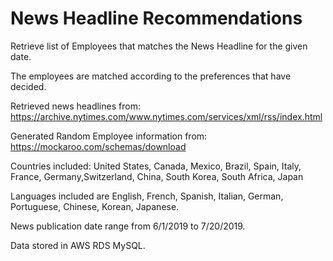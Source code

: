 # News Headline Recommendations

Retrieve list of Employees that matches the News Headline for the given date.

The employees are matched according to the preferences that have decided.




Retrieved news headlines from:
	https://archive.nytimes.com/www.nytimes.com/services/xml/rss/index.html

Generated Random Employee information from:
	https://mockaroo.com/schemas/download

Countries included:
	United States, Canada, Mexico, Brazil, Spain, Italy, France, Germany,Switzerland, China, South Korea, South Africa, Japan

Languages included are English, French, Spanish, Italian, German, Portuguese, Chinese, Korean, Japanese.

News publication date range from 6/1/2019 to 7/20/2019.

Data stored in AWS RDS MySQL.
